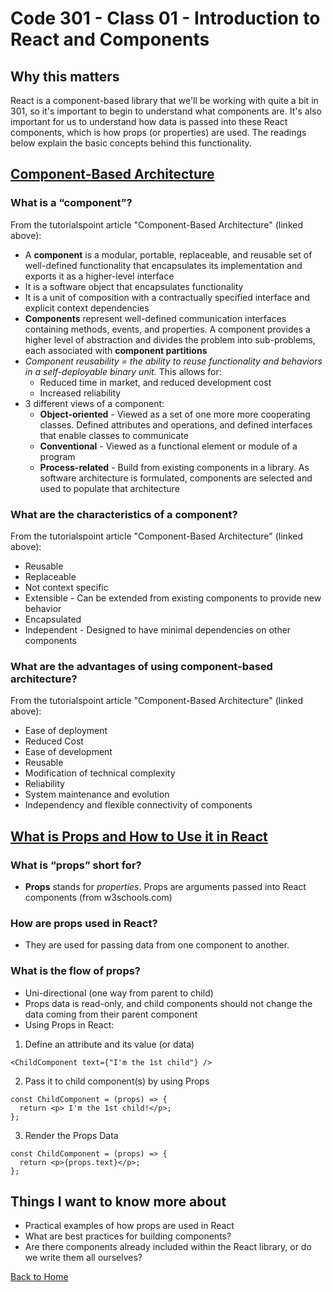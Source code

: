 # Code 301 - Class 01 - Introduction to React and Components

## Why this matters

React is a component-based library that we'll be working with quite a bit in 301, so it's important to begin to understand what components are. It's also important for us to understand how data is passed into these React components, which is how props (or properties) are used. The readings below explain the basic concepts behind this functionality.

## [Component-Based Architecture](https://www.tutorialspoint.com/software_architecture_design/component_based_architecture.htm)

### What is a “component”?

From the tutorialspoint article "Component-Based Architecture" (linked above):

- A **component** is a modular, portable, replaceable, and reusable set of well-defined functionality that encapsulates its implementation and exports it as a higher-level interface
- It is a software object that encapsulates functionality
- It is a unit of composition with a contractually specified interface and explicit context dependencies
- **Components** represent well-defined communication interfaces containing methods, events, and properties. A component provides a higher level of abstraction and divides the problem into sub-problems, each associated with **component partitions**
- *Component reusability = the ability to reuse functionality and behaviors in a self-deployable binary unit.* This allows for:
  - Reduced time in market, and reduced development cost
  - Increased reliability
- 3 different views of a component:
  - **Object-oriented** - Viewed as a set of one more more cooperating classes. Defined attributes and operations, and defined interfaces that enable classes to communicate
  - **Conventional** - Viewed as a functional element or module of a program
  - **Process-related** - Build from existing components in a library. As software architecture is formulated, components are selected and used to populate that architecture
  
### What are the characteristics of a component?

From the tutorialspoint article "Component-Based Architecture" (linked above):

- Reusable
- Replaceable
- Not context specific
- Extensible - Can be extended from existing components to provide new behavior
- Encapsulated
- Independent - Designed to have minimal dependencies on other components

### What are the advantages of using component-based architecture?

From the tutorialspoint article "Component-Based Architecture" (linked above):

- Ease of deployment
- Reduced Cost
- Ease of development
- Reusable
- Modification of technical complexity
- Reliability
- System maintenance and evolution
- Independency and flexible connectivity of components

## [What is Props and How to Use it in React](https://itnext.io/what-is-props-and-how-to-use-it-in-react-da307f500da0#:~:text=%E2%80%9CProps%E2%80%9D%20is%20a%20special%20keyword,way%20from%20parent%20to%20child)

### What is “props” short for?

- **Props** stands for *properties*. Props are arguments passed into React components (from w3schools.com)

### How are props used in React?

- They are used for passing data from one component to another.

### What is the flow of props?

- Uni-directional (one way from parent to child)
- Props data is read-only, and child components should not change the data coming from their parent component
- Using Props in React:

1. Define an attribute and its value (or data)

```
<ChildComponent text={"I'm the 1st child"} />
```

2. Pass it to child component(s) by using Props

```
const ChildComponent = (props) => {
  return <p> I'm the 1st child!</p>;
};
```

3. Render the Props Data

```
const ChildComponent = (props) => {
  return <p>{props.text}</p>;
};
```

## Things I want to know more about

- Practical examples of how props are used in React
- What are best practices for building components?
- Are there components already included within the React library, or do we write them all ourselves?

[Back to Home](../README.md)
